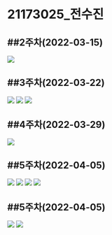 # 21173025_전수진 

##2주차(2022-03-15)
-
<img width="" height="" src="./pic/2st.PNG"></img>


##3주차(2022-03-22)
-
<img width="" height="" src="./pic/홈화면.PNG"></img>
<img width="" height="" src="./pic/네이버.PNG"></img>
<img width="" height="" src="./pic/전화걸기.PNG"></img>


##4주차(2022-03-29)
-
<img width="" height="" src="./pic/메세지.png"></img>


##5주차(2022-04-05)
-
<img width="" height="" src="./pic/이미지 바꾸기.PNG"></img>
<img width="" height="" src="./pic/이미지 바꾸기2.PNG.jpg"></img>
<img width="" height="" src="./pic/이미지 바꾸기 소스코드.PNG.jpg"></img>
<img width="" height="" src="./pic/이미지 바꾸기 소스코드2.PNG.jpg"></img>

##5주차(2022-04-05)
-
<img width="" height="" src="./pic/넓.jpg"></img>
<img width="" height="" src="./pic/높.jpg"></img>
